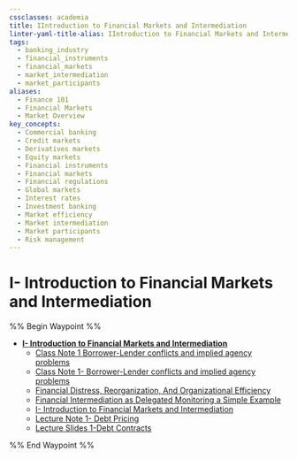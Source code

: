 ```yaml
---
cssclasses: academia
title: IIntroduction to Financial Markets and Intermediation
linter-yaml-title-alias: IIntroduction to Financial Markets and Intermediation
tags:
  - banking_industry
  - financial_instruments
  - financial_markets
  - market_intermediation
  - market_participants
aliases:
  - Finance 101
  - Financial Markets
  - Market Overview
key_concepts:
  - Commercial banking
  - Credit markets
  - Derivatives markets
  - Equity markets
  - Financial instruments
  - Financial markets
  - Financial regulations
  - Global markets
  - Interest rates
  - Investment banking
  - Market efficiency
  - Market intermediation
  - Market participants
  - Risk management
---
```


# I- Introduction to Financial Markets and Intermediation

%% Begin Waypoint %%
- **[I- Introduction to Financial Markets and Intermediation](../I-%20Introduction%20to%20Financial%20Markets%20and%20Intermediation.md)**
	- [Class Note 1 Borrower-Lender conflicts and implied agency problems](Class%20Note%201%20Borrower-Lender%20conflicts%20and%20implied%20agency%20problems.md)
	- [Class Note 1- Borrower-Lender conflicts and implied agency problems](Class%20Note%201-%20Borrower-Lender%20conflicts%20and%20implied%20agency%20problems.md)
	- [Financial Distress,  Reorganization,  And Organizational Efficiency](Financial%20Distress,%20%20Reorganization,%20%20And%20Organizational%20Efficiency.md)
	- [Financial Intermediation as Delegated Monitoring a Simple Example](Financial%20Intermediation%20as%20Delegated%20Monitoring%20a%20Simple%20Example.md)
	- [I- Introduction to Financial Markets and Intermediation](../I-%20Introduction%20to%20Financial%20Markets%20and%20Intermediation.md)
	- [Lecture Note 1- Debt Pricing](Lecture%20Note%201-%20Debt%20Pricing.md)
	- [Lecture Slides 1-Debt Contracts](Lecture%20Slides%201-Debt%20Contracts.md)

%% End Waypoint %%